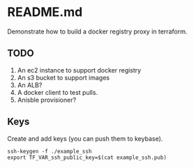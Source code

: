 # README.md
Demonstrate how to build a docker registry proxy in terraform.

## TODO
1. An ec2 instance to support docker registry
1. An s3 bucket to support images
1. An ALB?  
1. A docker client to test pulls.  
1. Anisble provisioner?


## Keys
Create and add keys (you can push them to keybase).  

```
ssh-keygen -f ./example_ssh 
export TF_VAR_ssh_public_key=$(cat example_ssh.pub) 
```
